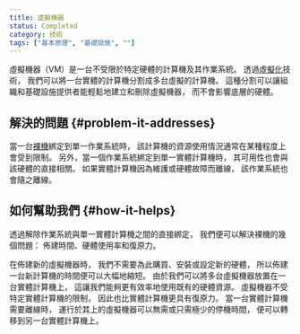 ```yaml
---
title: 虛擬機器
status: Completed
category: 技術
tags: ["基本原理", "基礎設施", ""]
---
```


虛擬機器（VM）是一台不受限於特定硬體的計算機及其作業系統。
透過[虛擬化](/zh-tw/virtualization/)技術，
我們可以將一台實體的計算機分割成多台虛擬的計算機。
這種分割可以讓組織和基礎設施提供者能輕鬆地建立和刪除虛擬機器，
而不會影響底層的硬體。

## 解決的問題 {#problem-it-addresses}

當一台[裸機](/zh-tw/bare-metal-machine/)綁定到單一作業系統時，
該計算機的資源使用情況通常在某種程度上會受到限制。
另外，當一個作業系統綁定到單一實體計算機時，
其可用性也會與該硬體的直接相關。
如果實體計算機因為維護或硬體故障而離線，
該作業系統也會隨之離線。

## 如何幫助我們 {#how-it-helps}

透過解除作業系統與單一實體計算機之間的直接綁定，
我們便可以解決裸機的幾個問題：
佈建時間、硬體使用率和復原力。

在佈建新的虛擬機器時，
我們不需要為此購買、安裝或設定新的硬體，
所以佈建一台新計算機的時間便可以大幅地縮短。
由於我們可以將多台虛擬機器放置在一台實體計算機上，
這讓我們能夠更有效率地使用既有的硬體資源。
虛擬機器不受特定實體計算機的限制，
因此也比實體計算機更具有復原力。
當一台實體計算機需要離線時，
運行於其上的虛擬機器可以無需或只需極少的停機時間，
便可以轉移到另一台實體計算機上。
